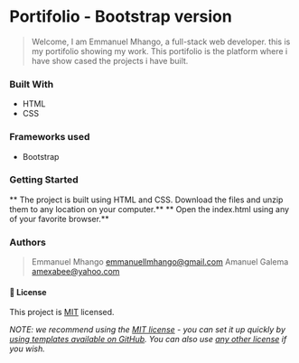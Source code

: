# Portifolio - Bootstrap version

> Welcome, I am Emmanuel Mhango, a full-stack web developer. this is my portifolio showing my work. This portifolio is the platform where i have show cased the projects i have built. 

### Built With

- HTML 
- CSS

### Frameworks used
- Bootstrap

### Getting Started

** The project is built using HTML and CSS. Download the files and unzip them to any location on your computer.**
** Open the index.html using any of your favorite browser.**


### Authors

> Emmanuel Mhango [emmanuellmhango@gmail.com](mailto://emmanuellmhango@gmail.com)
> Amanuel Galema [amexabee@yahoo.com](mailto://amexabee@yahoo.com)


#### 📝 License

This project is [MIT](./LICENSE) licensed.

_NOTE: we recommend using the [MIT license](https://choosealicense.com/licenses/mit/) - you can set it up quickly by [using templates available on GitHub](https://docs.github.com/en/communities/setting-up-your-project-for-healthy-contributions/adding-a-license-to-a-repository). You can also use [any other license](https://choosealicense.com/licenses/) if you wish._
